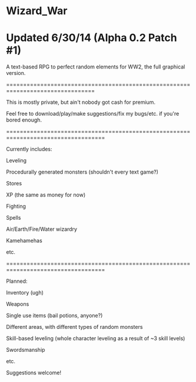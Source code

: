 Wizard_War
==========
Updated 6/30/14 (Alpha 0.2 Patch #1)
====================================

A text-based RPG to perfect random elements for WW2, the full graphical version.

================================================================================


This is mostly private, but ain't nobody got cash for premium.

Feel free to download/play/make suggestions/fix my bugs/etc. if you're bored enough.

===================================================================================

Currently includes:

Leveling

Procedurally generated monsters (shouldn't every text game?)

Stores

XP (the same as money for now)

Fighting

Spells

Air/Earth/Fire/Water wizardry

Kamehamehas

etc.

===================================================================================

Planned:

Inventory (ugh)

Weapons

Single use items (bail potions, anyone?)

Different areas, with different types of random monsters

Skill-based leveling (whole character leveling as a result of ~3 skill levels)

Swordsmanship

etc.

Suggestions welcome!
